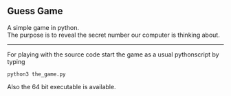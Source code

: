 ## Guess Game
A simple game in python.<br>
The purpose is to reveal the secret number our computer is thinking about. <hr>
For playing with the source code start the game as a usual pythonscript by typing 

```shell
python3 the_game.py
```

Also the 64 bit executable is available.
